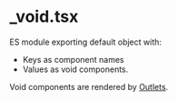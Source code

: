 # \_void.tsx

ES module exporting default object with:

- Keys as component names
- Values as void components.

Void components are rendered by [Outlets](/docs/api/outlet).
